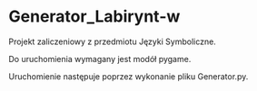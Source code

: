 # Generator_Labirynt-w
Projekt zaliczeniowy z przedmiotu Języki Symboliczne.

Do uruchomienia wymagany jest modół pygame.

Uruchomienie następuje poprzez wykonanie pliku Generator.py.
